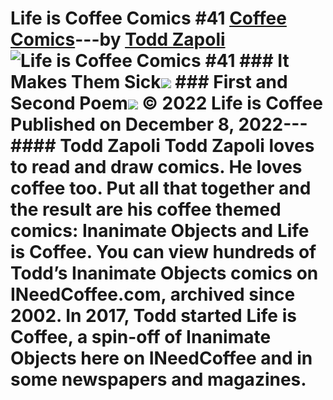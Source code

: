 # Life is Coffee Comics #41 [Coffee Comics](https://ineedcoffee.com/section/coffee-comics/)---by [Todd Zapoli](https://ineedcoffee.com/by/todd-zapoli/)![Life is Coffee Comics #41](https://ineedcoffee.com/images/posts/life-is-coffee-comics-41/life-is-coffee-640x400-new.jpg) ### It Makes Them Sick![](https://ineedcoffee.com/assets/makes-sick-616x650.B5mP61x7_18yzXf.webp) ### First and Second Poem![](https://ineedcoffee.com/assets/first-poem-616x650.BcD-jao6_1N6alT.webp) © 2022 Life is Coffee Published on December 8, 2022--- #### Todd Zapoli Todd Zapoli loves to read and draw comics. He loves coffee too. Put all that together and the result are his coffee themed comics: Inanimate Objects and Life is Coffee. You can view hundreds of Todd’s Inanimate Objects comics on INeedCoffee.com, archived since 2002. In 2017, Todd started Life is Coffee, a spin-off of Inanimate Objects here on INeedCoffee and in some newspapers and magazines.